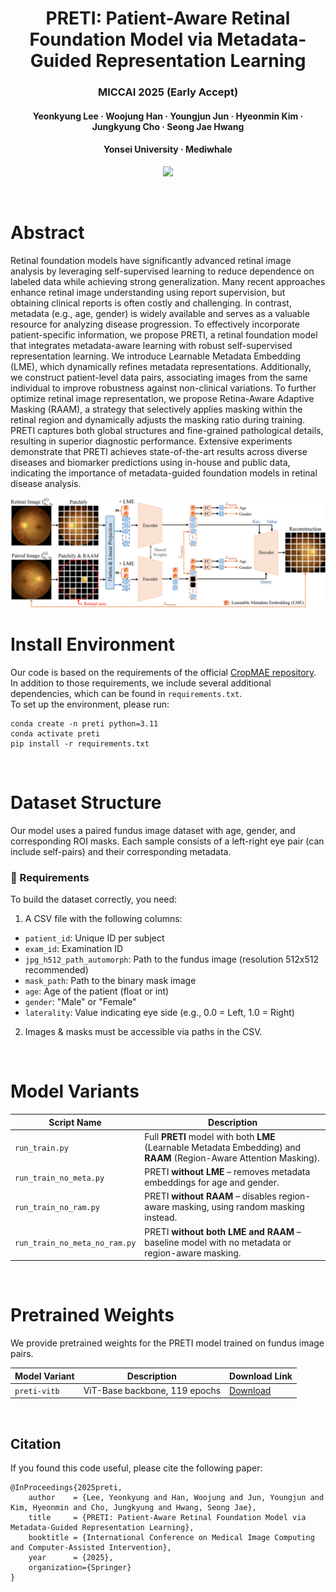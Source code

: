 
<p align="center">
  <h1 align="center">PRETI: Patient-Aware Retinal Foundation Model via Metadata-Guided Representation Learning</h1>
  <h3 align="center"><b>MICCAI 2025 (Early Accept)</b></h3>
  <p align="center">
    <h4 align="center">
      <strong>Yeonkyung Lee</strong></a> · 
      <strong>Woojung Han</strong></a> · 
      <strong>Youngjun Jun</strong></a> · 
      <strong>Hyeonmin Kim</strong></a> · 
      <strong>Jungkyung Cho</strong></a> · 
      <strong>Seong Jae Hwang</strong></a>
    </h4>
    <h4 align="center">
      Yonsei University ·
      Mediwhale
    </h4>
  </p>
  <p align="center">
    <a href="https://arxiv.org/abs/2505.12233"><img src="https://img.shields.io/badge/arXiv-2505.12233-b31b1b.svg" height=22.5></a>
  </p>
  <br>
</p>

# Abstract
Retinal foundation models have significantly advanced retinal image analysis by leveraging self-supervised learning to reduce dependence on labeled data while achieving strong generalization. Many recent approaches enhance retinal image understanding using report supervision, but obtaining clinical reports is often costly and challenging. In contrast, metadata (e.g., age, gender) is widely available and serves as a valuable resource for analyzing disease progression. To effectively incorporate patient-specific information, we propose PRETI, a retinal foundation model that integrates metadata-aware learning with robust self-supervised representation learning. We introduce Learnable Metadata Embedding (LME), which dynamically refines metadata representations. Additionally, we construct patient-level data pairs, associating images from the same individual to improve robustness against non-clinical variations. To further optimize retinal image representation, we propose Retina-Aware Adaptive Masking (RAAM), a strategy that selectively applies masking within the retinal region and dynamically adjusts the masking ratio during training. PRETI captures both global structures and fine-grained pathological details, resulting in superior diagnostic performance. Extensive experiments demonstrate that PRETI achieves state-of-the-art results across diverse diseases and biomarker predictions using in-house and public data, indicating the importance of metadata-guided foundation models in retinal disease analysis.

<p align="center">
<img src="docs/fig_main.png" width="800px"/>  

<br>

# Install Environment

Our code is based on the requirements of the official [CropMAE repository](https://github.com/alexandre-eymael/CropMAE).  
In addition to those requirements, we include several additional dependencies, which can be found in `requirements.txt`.  
To set up the environment, please run:


```
conda create -n preti python=3.11
conda activate preti
pip install -r requirements.txt
```
<br>

# Dataset Structure
Our model uses a paired fundus image dataset with age, gender, and corresponding ROI masks. Each sample consists of a left-right eye pair (can include self-pairs) and their corresponding metadata.

### 🔧 Requirements
To build the dataset correctly, you need:

1. A CSV file with the following columns:
- `patient_id`: Unique ID per subject
- `exam_id`: Examination ID
- `jpg_h512_path_automorph`: Path to the fundus image (resolution 512x512 recommended)
- `mask_path`: Path to the binary mask image
- `age`: Age of the patient (float or int)
- `gender`: "Male" or "Female"
- `laterality`: Value indicating eye side (e.g., 0.0 = Left, 1.0 = Right)

2. Images & masks must be accessible via paths in the CSV.

<br>

# Model Variants

| Script Name                   | Description                                                                 |
|------------------------------|-----------------------------------------------------------------------------|
| `run_train.py`               | Full **PRETI** model with both **LME** (Learnable Metadata Embedding) and **RAAM** (Region-Aware Attention Masking). |
| `run_train_no_meta.py`       | PRETI **without LME** – removes metadata embeddings for age and gender.     |
| `run_train_no_ram.py`        | PRETI **without RAAM** – disables region-aware masking, using random masking instead. |
| `run_train_no_meta_no_ram.py`| PRETI **without both LME and RAAM** – baseline model with no metadata or region-aware masking. |



<br>

# Pretrained Weights

We provide pretrained weights for the PRETI model trained on fundus image pairs.


| Model Variant | Description               | Download Link |
|---------------|---------------------------|----------------|
| `preti-vitb`  | ViT-Base backbone, 119 epochs | [Download](https://drive.google.com/file/d/1mEFm3bxSPPOm4bLPC9Ey64oeq-6F0S0G/view?usp=drive_link) |

<br>

## Citation
If you found this code useful, please cite the following paper:

```
@InProceedings{2025preti,
    author    = {Lee, Yeonkyung and Han, Woojung and Jun, Youngjun and Kim, Hyeonmin and Cho, Jungkyung and Hwang, Seong Jae},
    title     = {PRETI: Patient-Aware Retinal Foundation Model via Metadata-Guided Representation Learning},
    booktitle = {International Conference on Medical Image Computing and Computer-Assisted Intervention},
    year      = {2025},
    organization={Springer}
}
```
